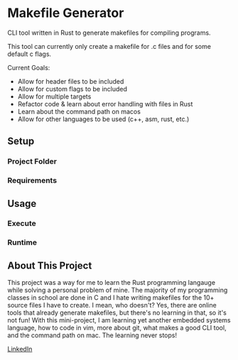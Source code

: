 # Makefile Generator
CLI tool written in Rust to generate makefiles for compiling programs.

This tool can currently only create a makefile for .c files and for some default c flags.

Current Goals:
* Allow for header files to be included
* Allow for custom flags to be included
* Allow for multiple targets
* Refactor code & learn about error handling with files in Rust
* Learn about the command path on macos
* Allow for other languages to be used (c++, asm, rust, etc.)

## Setup
### Project Folder
### Requirements

## Usage
### Execute
### Runtime

## About This Project
This project was a way for me to learn the Rust programming langauge while solving a personal problem of mine. The majority of my programming classes in school are done in C and I hate writing makefiles for the 10+ source files I have to create. I mean, who doesn't? Yes, there are online tools that already generate makefiles, but there's no learning in that, so it's not fun! With this mini-project, I am learning yet another embedded systems language, how to code in vim, more about git, what makes a good CLI tool, and the command path on mac. The learning never stops!

[LinkedIn](https://www.linkedin.com/in/cortes205/)
